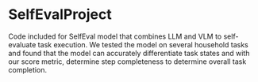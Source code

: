 # SelfEvalProject


Code included for SelfEval model that combines LLM and VLM to self-evaluate task execution. We tested the model on several household tasks and found that the model can accurately differentiate task states and with our score metric, determine step completeness to determine overall task completion. 
